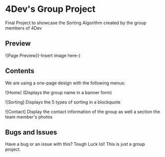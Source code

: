 # 4Dev's Group Project

Final Project to showcase the Sorting Algorithm created by the group members of 4Dev

## Preview

![Page Preview](-Insert image here-)

## Contents

We are using a one-page design with the following menus:

![Home]
(Displays the group name in a banner form)

![Sorting]
Displays the 5 types of sorting in a blockquote

![Contact]
Display the contact information of the group as well a section the team member's photos

## Bugs and Issues

Have a bug or an issue with this? Tough Luck lol! This is just a group project.

